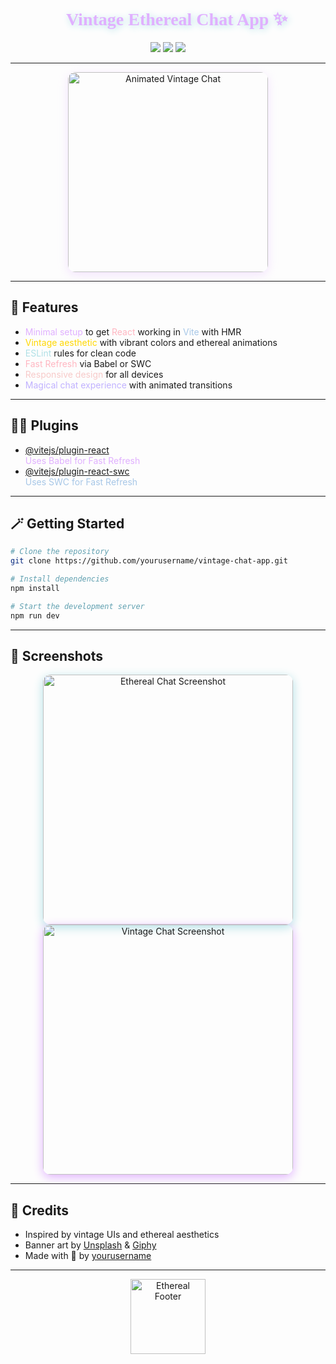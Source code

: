<h1 align="center" style="color:#e0b0ff; font-family:'Cedarville Cursive', cursive; text-shadow: 2px 2px 12px #b0e0e6;">
  🌸✨ Vintage Ethereal Chat App ✨🌸
</h1>

<p align="center">
  <img src="https://img.shields.io/badge/React-v18.2.0-ffb6c1?style=for-the-badge&logo=react" />
  <img src="https://img.shields.io/badge/Vite-v4.0.0-e0b0ff?style=for-the-badge&logo=vite" />
  <img src="https://img.shields.io/badge/License-MIT-ffd700?style=for-the-badge" />
</p>

---

<p align="center">
  <img src="https://i.imgur.com/8Km9tLL.gif" width="320" alt="Animated Vintage Chat" style="border-radius: 12px; box-shadow: 0 4px 16px #e0b0ff55;" />
</p>

---

## 🌈 Features

- <span style="color:#e0b0ff;">Minimal setup</span> to get <span style="color:#ffb6c1;">React</span> working in <span style="color:#a7c7e7;">Vite</span> with HMR
- <span style="color:#ffd700;">Vintage aesthetic</span> with vibrant colors and ethereal animations
- <span style="color:#b0e0e6;">ESLint</span> rules for clean code
- <span style="color:#ffb6c1;">Fast Refresh</span> via Babel or SWC
- <span style="color:#f7cac9;">Responsive design</span> for all devices
- <span style="color:#c1b2ff;">Magical chat experience</span> with animated transitions

---

## 🧚‍♂️ Plugins

- [@vitejs/plugin-react](https://github.com/vitejs/vite-plugin-react/blob/main/packages/plugin-react) <br>
  <span style="color:#e0b0ff;">Uses Babel for Fast Refresh</span>
- [@vitejs/plugin-react-swc](https://github.com/vitejs/vite-plugin-react/blob/main/packages/plugin-react-swc) <br>
  <span style="color:#a7c7e7;">Uses SWC for Fast Refresh</span>

---

## 🪄 Getting Started

```bash
# Clone the repository
git clone https://github.com/yourusername/vintage-chat-app.git

# Install dependencies
npm install

# Start the development server
npm run dev
```

---

## 🌠 Screenshots

<p align="center">
  <img src="https://i.imgur.com/4M7IWwP.gif" width="400" alt="Ethereal Chat Screenshot" style="border-radius: 12px; box-shadow: 0 4px 16px #b0e0e6;" />
  <img src="https://i.imgur.com/8Km9tLL.gif" width="400" alt="Vintage Chat Screenshot" style="border-radius: 12px; box-shadow: 0 4px 16px #e0b0ff;" />
</p>

---

## 💖 Credits

- Inspired by vintage UIs and ethereal aesthetics
- Banner art by [Unsplash](https://unsplash.com/) & [Giphy](https://giphy.com/)
- Made with 💜 by [yourusername](https://github.com/yourusername)

---

<p align="center">
  <img src="https://i.imgur.com/4M7IWwP.gif" width="120" alt="Ethereal Footer" />
